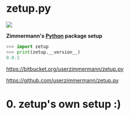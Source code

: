 
# zetup.py


![](https://travis-ci.org/userzimmermann/zetup.py.svg?branch=master)



__Zimmermann's [Python](http://python.org) package setup__



```python
>>> import zetup
>>> print(zetup.__version__)
0.0.1
```


<https://bitbucket.org/userzimmermann/zetup.py>

<https://github.com/userzimmermann/zetup.py>


# 0. zetup's own setup :)
